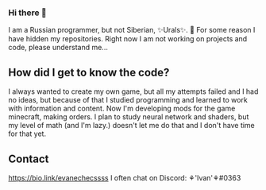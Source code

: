### Hi there 👋

I am a Russian programmer, but not Siberian, ✨Urals✨. 💖
For some reason I have hidden my repositories. Right now I am not working on projects and code, please understand me...

## How did I get to know the code?
I always wanted to create my own game, but all my attempts failed and I had no ideas, but because of that I studied programming and learned to work with information and content.
Now I'm developing mods for the game minecraft, making orders. 
I plan to study neural network and shaders, but my level of math (and I'm lazy.) doesn't let me do that and I don't have time for that yet. 

## Contact
https://bio.link/evanechecssss
I often chat on Discord: ⚘'Ivan'⚘#0363

<!--
**Evanechecssss/Evanechecssss** is a ✨ _special_ ✨ repository because its `README.md` (this file) appears on your GitHub profile.

Here are some ideas to get you started:

- 🔭 I’m currently working on ...
- 🌱 I’m currently learning ...
- 👯 I’m looking to collaborate on ...
- 🤔 I’m looking for help with ...
- 💬 Ask me about ...
- 📫 How to reach me: ...
- 😄 Pronouns: ...
- ⚡ Fun fact: ...
-->
